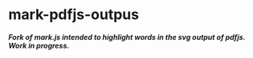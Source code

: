 # mark-pdfjs-outpus

##### Fork of mark.js intended to highlight words in the svg output of pdfjs. Work in progress.

[website]: https://markjs.io/
[releases]: https://github.com/julmot/mark.js/releases
